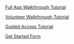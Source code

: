[Full App Walkthrough Tutorial](https://shelterpartner.org/tutorials/v/full-app-walkthrough)

[Volunteer Walkthrough Tutorial](https://shelterpartner.org/tutorials/v/volunteer-walkthrough)

[Guided Access Tutorial](https://shelterpartner.org/tutorials/v/guided-access-tutorial)

[Get Started Form](https://shelterpartner.org/new-shelter)
